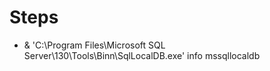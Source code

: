 # Steps

*  & 'C:\Program Files\Microsoft SQL Server\130\Tools\Binn\SqlLocalDB.exe' info mssqllocaldb
